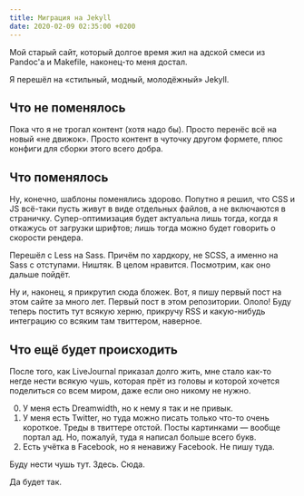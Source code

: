 ```yaml
---
title: Миграция на Jekyll
date: 2020-02-09 02:35:00 +0200
---
```

Мой старый сайт, который долгое время жил на адской смеси из Pandoc'а
и Makefile, наконец-то меня достал.

Я перешёл на «стильный, модный, молодёжный» Jekyll.


Что не поменялось
-----------------

Пока что я не трогал контент (хотя надо бы). Просто перенёс всё на новый
«не движок». Просто контент в чуточку другом формете, плюс конфиги
для сборки этого всего добра.


Что поменялось
--------------

Ну, конечно, шаблоны поменялись здорово. Попутно я решил, что CSS и JS
всё-таки пусть живут в виде отдельных файлов, а не включаются в страничку.
Супер-оптимизация будет актуальна лишь тогда, когда я откажусь от
загрузки шрифтов; лишь тогда можно будет говорить о скорости рендера.

Перешёл с Less на Sass. Причём по хардкору, не SCSS, а именно на Sass
с отступами. Ништяк. В целом нравится. Посмотрим, как оно дальше пойдёт.

Ну и, наконец, я прикрутил сюда бложек. Вот, я пишу первый пост на этом
сайте за много лет. Первый пост в этом репозитории. Ололо! Буду теперь
постить тут всякую херню, прикручу RSS и какую-нибудь интеграцию со
всяким там твиттером, наверное.


Что ещё будет происходить
-------------------------

После того, как LiveJournal приказал долго жить, мне стало как-то негде
нести всякую чушь, которая прёт из головы и которой хочется поделиться
со всем миром, даже если оно никому не нужно. 

0. У меня есть Dreamwidth, но к нему я так и не привык.
1. У меня есть Twitter, но туда можно писать только что-то очень короткое.
   Треды в твиттере отстой. Посты картинками — вообще портал ад.
   Но, пожалуй, туда я написал больше всего букв.
2. Есть учётка в Facebook, но я ненавижу Facebook. Не пишу туда.

Буду нести чушь тут. Здесь. Сюда.

Да будет так.
